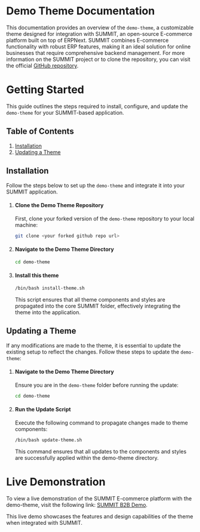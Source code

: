 # Demo Theme Documentation

This documentation provides an overview of the `demo-theme`, a customizable theme designed for integration with SUMMIT, an open-source E-commerce platform built on top of ERPNext. SUMMIT combines E-commerce functionality with robust ERP features, making it an ideal solution for online businesses that require comprehensive backend management. For more information on the SUMMIT project or to clone the repository, you can visit the official [GitHub repository](https://github.com/summit-webapp/summit).

# Getting Started

This guide outlines the steps required to install, configure, and update the `demo-theme` for your SUMMIT-based application.

## Table of Contents

1. [Installation](#installation)
2. [Updating a Theme](#updating-a-theme)

## Installation

Follow the steps below to set up the `demo-theme` and integrate it into your SUMMIT application.

1. #### Clone the Demo Theme Repository

   First, clone your forked version of the `demo-theme` repository to your local machine:

   ```bash
   git clone <your forked github repo url>
   ```

2. #### Navigate to the Demo Theme Directory
   ```bash
   cd demo-theme
   ```
3. #### Install this theme
   ```bash
   /bin/bash install-theme.sh
   ```
   This script ensures that all theme components and styles are propagated into the core SUMMIT folder, effectively integrating the theme into the application.

## Updating a Theme

If any modifications are made to the theme, it is essential to update the existing setup to reflect the changes. Follow these steps to update the `demo-theme`:

1. #### Navigate to the Demo Theme Directory

   Ensure you are in the `demo-theme` folder before running the update:

   ```bash
   cd demo-theme
   ```

2. #### Run the Update Script
   Execute the following command to propagate changes made to theme components:
   ```bash
   /bin/bash update-theme.sh
   ```
   This command ensures that all updates to the components and styles are successfully applied within the demo-theme directory.

# Live Demonstration

To view a live demonstration of the SUMMIT E-commerce platform with the demo-theme, visit the following link: [SUMMIT B2B Demo](https://summit-b2b-demo.8848digital.com/).

This live demo showcases the features and design capabilities of the theme when integrated with SUMMIT.
